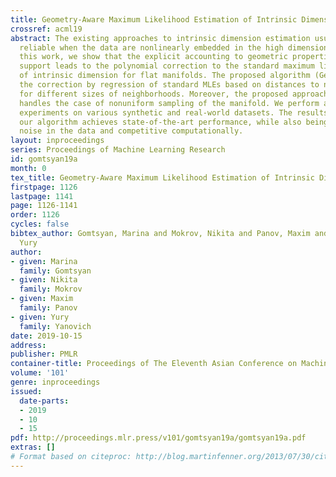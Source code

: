 ```yaml
---
title: Geometry-Aware Maximum Likelihood Estimation of Intrinsic Dimension
crossref: acml19
abstract: The existing approaches to intrinsic dimension estimation usually are not
  reliable when the data are nonlinearly embedded in the high dimensional space. In
  this work, we show that the explicit accounting to geometric properties of unknown
  support leads to the polynomial correction to the standard maximum likelihood estimate
  of intrinsic dimension for flat manifolds. The proposed algorithm (GeoMLE) realizes
  the correction by regression of standard MLEs based on distances to nearest neighbors
  for different sizes of neighborhoods. Moreover, the proposed approach also efficiently
  handles the case of nonuniform sampling of the manifold. We perform a series of
  experiments on various synthetic and real-world datasets. The results show that
  our algorithm achieves state-of-the-art performance, while also being robust to
  noise in the data and competitive computationally.
layout: inproceedings
series: Proceedings of Machine Learning Research
id: gomtsyan19a
month: 0
tex_title: Geometry-Aware Maximum Likelihood Estimation of Intrinsic Dimension
firstpage: 1126
lastpage: 1141
page: 1126-1141
order: 1126
cycles: false
bibtex_author: Gomtsyan, Marina and Mokrov, Nikita and Panov, Maxim and Yanovich,
  Yury
author:
- given: Marina
  family: Gomtsyan
- given: Nikita
  family: Mokrov
- given: Maxim
  family: Panov
- given: Yury
  family: Yanovich
date: 2019-10-15
address: 
publisher: PMLR
container-title: Proceedings of The Eleventh Asian Conference on Machine Learning
volume: '101'
genre: inproceedings
issued:
  date-parts:
  - 2019
  - 10
  - 15
pdf: http://proceedings.mlr.press/v101/gomtsyan19a/gomtsyan19a.pdf
extras: []
# Format based on citeproc: http://blog.martinfenner.org/2013/07/30/citeproc-yaml-for-bibliographies/
---
```

